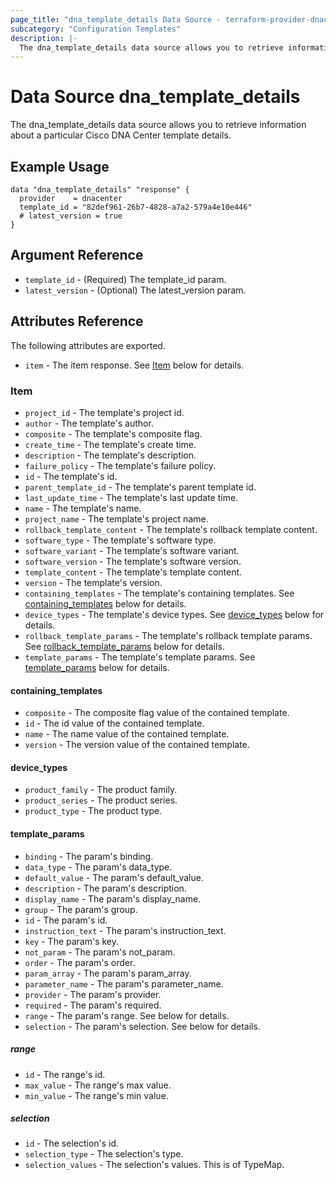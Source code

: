 ```yaml
---
page_title: "dna_template_details Data Source - terraform-provider-dnacenter"
subcategory: "Configuration Templates"
description: |-
  The dna_template_details data source allows you to retrieve information about a particular Cisco DNA Center template details.
---
```


# Data Source dna_template_details

The dna_template_details data source allows you to retrieve information about a particular Cisco DNA Center template details.

## Example Usage

```hcl
data "dna_template_details" "response" {
  provider    = dnacenter
  template_id = "82def961-26b7-4828-a7a2-579a4e10e446"
  # latest_version = true
}
```

## Argument Reference

- `template_id` - (Required) The template_id param.
- `latest_version` - (Optional) The latest_version param.

## Attributes Reference

The following attributes are exported.

- `item` - The item response. See [Item](#item) below for details.

### Item

- `project_id` - The template's project id.
- `author` - The template's author.
- `composite` - The template's composite flag.
- `create_time` - The template's create time.
- `description` - The template's description.
- `failure_policy` - The template's failure policy.
- `id` - The template's id.
- `parent_template_id` - The template's parent template id.
- `last_update_time` - The template's last update time.
- `name` - The template's name.
- `project_name` - The template's project name.
- `rollback_template_content` - The template's rollback template content.
- `software_type` - The template's software type.
- `software_variant` - The template's software variant.
- `software_version` - The template's software version.
- `template_content` - The template's template content.
- `version` - The template's version.
- `containing_templates` - The template's containing templates. See [containing_templates](#containing_templates) below for details.
- `device_types` - The template's device types. See [device_types](#device_types) below for details.
- `rollback_template_params` - The template's rollback template params. See [rollback_template_params](#template_params) below for details.
- `template_params` - The template's template params. See [template_params](#template_params) below for details.

#### containing_templates

- `composite` - The composite flag value of the contained template.
- `id` - The id value of the contained template.
- `name` - The name value of the contained template.
- `version` - The version value of the contained template.

#### device_types

- `product_family` - The product family.
- `product_series` - The product series.
- `product_type` - The product type.

#### template_params

- `binding` - The param's binding.
- `data_type` - The param's data_type.
- `default_value` - The param's default_value.
- `description` - The param's description.
- `display_name` - The param's display_name.
- `group` - The param's group.
- `id` - The param's id.
- `instruction_text` - The param's instruction_text.
- `key` - The param's key.
- `not_param` - The param's not_param.
- `order` - The param's order.
- `param_array` - The param's param_array.
- `parameter_name` - The param's parameter_name.
- `provider` - The param's provider.
- `required` - The param's required.
- `range` - The param's range. See below for details.
- `selection` - The param's selection. See below for details.

##### range

- `id` - The range's id.
- `max_value` - The range's max value.
- `min_value` - The range's min value.

##### selection

- `id` - The selection's id.
- `selection_type` - The selection's type.
- `selection_values` - The selection's values. This is of TypeMap.
